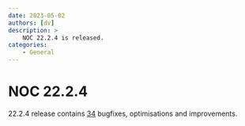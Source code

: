 ```yaml
---
date: 2023-05-02
authors: [dv]
description: >
    NOC 22.2.4 is released.
categories:
    - General
---
```


# NOC 22.2.4

22.2.4 release contains [34](https://code.getnoc.com/noc/noc/merge_requests?scope=all&state=merged&milestone_title=22.2.4) bugfixes, optimisations and improvements.
